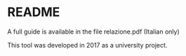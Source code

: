 # README #

A full guide is available in the file relazione.pdf (Italian only)

This tool was developed in 2017 as a university project.
